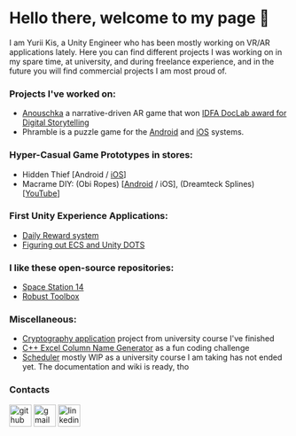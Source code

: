 # Hello there, welcome to my page 👋
I am Yurii Kis, a Unity Engineer who has been mostly working on VR/AR applications lately. Here you can find different projects I was working on in my spare time, at university, and during freelance experience, and in the future you will find commercial projects I am most proud of.

### Projects I've worked on:
* [Anouschka](https://adoato.itch.io/anouschka) a narrative-driven AR game that won [IDFA DocLab award for Digital Storytelling](https://festival.idfa.nl/en/news/idfa-award-for-best-film-naar-1489-en-canutos-transformation/)
* Phramble is a puzzle game for the [Android](https://play.google.com/store/apps/details?id=com.preferredpuzzles.phramble&hl=en) and [iOS](https://apps.apple.com/us/app/phramble/id6443954708) systems.

### Hyper-Casual Game Prototypes in stores:
* Hidden Thief [Android / [iOS](https://apps.apple.com/ua/app/hidden-thief/id1591001397)]
* Macrame DIY: (Obi Ropes) [[Android](https://play.google.com/store/apps/details?id=com.vasylevych.macrame) / iOS], (Dreamteck Splines) [[YouTube](https://youtube.com/shorts/9g6yPJ8aPjA)]

### First Unity Experience Applications:
* [Daily Reward system](https://github.com/YuriyKiss/Daily-Reward)
* [Figuring out ECS and Unity DOTS](https://github.com/YuriyKiss/DOTS-Practice)

### I like these open-source repositories:
* [Space Station 14](https://github.com/space-wizards/space-station-14)
* [Robust Toolbox](https://github.com/space-wizards/RobustToolbox)

### Miscellaneous:
* [Cryptography application](https://github.com/YuriyKiss/Cryptography) project from university course I've finished
* [C++ Excel Column Name Generator](https://github.com/YuriyKiss/ExcelStyleColumnName) as a fun coding challenge
* [Scheduler](https://github.com/YuriyKiss/LNUScheduler) mostly WIP as a university course I am taking has not ended yet. The documentation and wiki is ready, tho

### Contacts
[<img src='https://github.com/YuriyKiss/YuriyKiss/assets/59531932/2e611dce-b09a-4bc4-aa11-58a1381e7263' alt='github' height='40'>](https://github.com/YuriyKiss)  [<img src='https://github.com/YuriyKiss/YuriyKiss/assets/59531932/a330d4a8-5213-4b59-9b10-ee51b0223197' alt='gmail' height='40'>](mailto:yyuriykiss@gmail.com)  [<img src='https://github.com/YuriyKiss/YuriyKiss/assets/59531932/c1288c01-6b78-40db-89b5-9b54fb03f06c' alt='linkedin' height='40'>](https://www.linkedin.com/in/yyuriykiss/)
